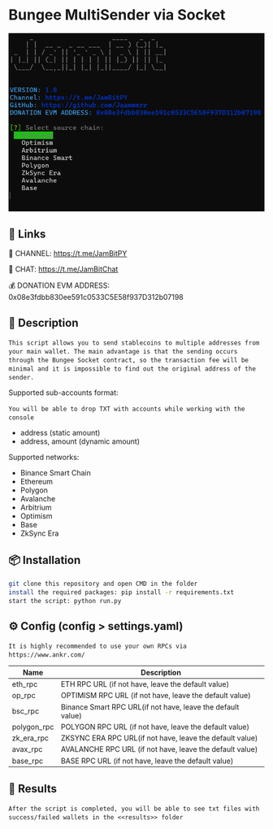 # Bungee MultiSender via Socket
<img src="/console/images/img.png" alt="Alt text" title="Optional title">

## 🔗 Links

🔔 CHANNEL: https://t.me/JamBitPY

💬 CHAT: https://t.me/JamBitChat

💰 DONATION EVM ADDRESS: 0x08e3fdbb830ee591c0533C5E58f937D312b07198

## 📝 Description
``` This script allows you to send stablecoins to multiple addresses from your main wallet. The main advantage is that the sending occurs through the Bungee Socket contract, so the transaction fee will be minimal and it is impossible to find out the original address of the sender. ```

Supported sub-accounts format:

```You will be able to drop TXT with accounts while working with the console```
- address (static amount)
- address, amount (dynamic amount)

Supported networks:
- Binance Smart Chain
- Ethereum
- Polygon
- Avalanche
- Arbitrium
- Optimism
- Base
- ZkSync Era


## 📦 Installation
```bash
git clone this repository and open CMD in the folder
install the required packages: pip install -r requirements.txt
start the script: python run.py
```


## ⚙️ Config (config > settings.yaml)

```It is highly recommended to use your own RPCs via https://www.ankr.com/```

| Name    | Description                                                 |
|---------|-------------------------------------------------------------|
| eth_rpc | ETH RPC URL (if not have, leave the default value)          |
| op_rpc  | OPTIMISM RPC URL (if not have, leave the default value)     |
| bsc_rpc | Binance Smart RPC URL(if not have, leave the default value) |
| polygon_rpc | POLYGON RPC URL (if not have, leave the default value)      |
| zk_era_rpc | ZKSYNC ERA RPC URL(if not have, leave the default value)    |
| avax_rpc | AVALANCHE RPC URL (if not have, leave the default value)    |
| base_rpc | BASE RPC URL (if not have, leave the default value)         |


## 📄 Results
```After the script is completed, you will be able to see txt files with success/failed wallets in the <<results>> folder```
